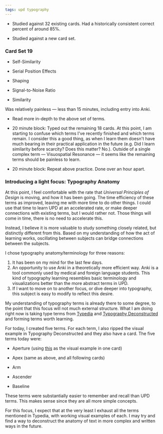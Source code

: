 ```yaml
---
tags: upd typography
---
```


* Studied against 32 existing cards. Had a historically consistent correct percent of around 85%.

* Studied against a new card set.

### Card Set 19

* Self-Similarity

* Serial Position Effects

* Shaping

* Signal-to-Noise Ratio

* Similarity

Was relatively painless — less than 15 minutes, including entry into Anki.

* Read more in-depth to the above set of terms.

* 20 minute block: Typed out the remaining 18 cards. At this point, I am starting to confuse which terms I've recently finished and which terms remain. I consider this a good thing, as when I learn them doesn't have much bearing in their practical application in the future (e.g. Did I learn similarity before scarcity? Does this matter? No.). Outside of a single complex term — Visuospatial Resonance — it seems like the remaining terms should be painless to learn.

* 20 minute block: Repeat above practice. Done over an hour apart.

### Introducing a light focus: Typography Anatomy

At this point, I feel comfortable with the rate that *Universal Principles of Design* is moving, and how it has been going. The time efficiency of these terms as improved, leaving me with more time to do other things. I could use that time to learn UPD at an accelerated rate, or make deeper connections with existing terms, but I would rather not. Those things will come in time, there is no need to accelerate this.

Instead, I believe it is more valuable to study something closely related, but distinctly different from this. Based on my understanding of how the act of learning works, oscillating between subjects can bridge connections between the subjects.

I chose typography anatomy/terminology for three reasons:

1. It has been on my mind for the last few days.
2. An opportunity to use Anki in a theoretically more efficient way. Anki is a tool commonly used by medical and foreign language students. This kind of typography learning resembles basic terminology and visualizations better than the more abstract terms in UPD.
3. If I want to move on to another focus, or dive deeper into typography, this subject is easy to modify to reflect this desire.

My understanding of typography terms is already there to some degree, to the point that this focus will not much external structure. What I am doing right now is taking type terms from [Typedia](http://typedia.com/learn/only/anatomy-of-a-typeface/) and [Typography Deconstructed](https://typedecon.com/blogs/type-glossary) and forming terms worth learning.

For today, I created five terms. For each term, I also ripped the visual example in Typography Deconstructed and they also have a card. The five terms today were:

* Aperture (using [this](https://typedecon.com/blogs/type-glossary/aperture) as the visual example in one card)

* Apex (same as above, and all following cards)

* Arm

* Ascender

* Baseline

These terms were substantially easier to remember and recall than UPD terms. This makes sense since they are all more simple concepts.

For this focus, I expect that at the very least I exhaust all the terms mentioned in Typedia, with working visual examples of each. I may try and find a way to deconstruct the anatomy of text in more complex and written ways in the future.
